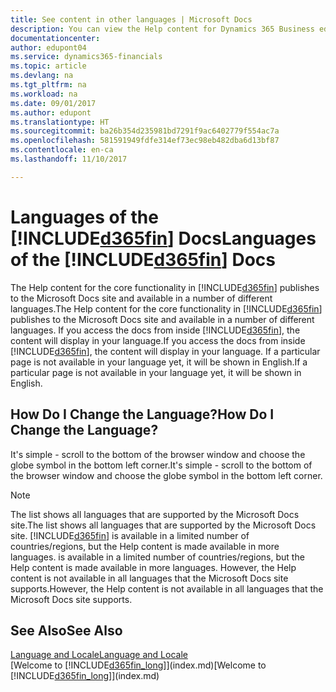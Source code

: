 ```yaml
---
title: See content in other languages | Microsoft Docs
description: You can view the Help content for Dynamics 365 Business edition  in other languages.
documentationcenter: 
author: edupont04
ms.service: dynamics365-financials
ms.topic: article
ms.devlang: na
ms.tgt_pltfrm: na
ms.workload: na
ms.date: 09/01/2017
ms.author: edupont
ms.translationtype: HT
ms.sourcegitcommit: ba26b354d235981bd7291f9ac6402779f554ac7a
ms.openlocfilehash: 581591949fdfe314ef73ec98eb482dba6d13bf87
ms.contentlocale: en-ca
ms.lasthandoff: 11/10/2017

---
```

# <a name="languages-of-the-included365finincludesd365finmdmd-docs"></a><span data-ttu-id="5ff89-103">Languages of the [!INCLUDE[d365fin](includes/d365fin_md.md)] Docs</span><span class="sxs-lookup"><span data-stu-id="5ff89-103">Languages of the [!INCLUDE[d365fin](includes/d365fin_md.md)] Docs</span></span>
<span data-ttu-id="5ff89-104">The Help content for the core functionality in [!INCLUDE[d365fin](includes/d365fin_md.md)] publishes to the Microsoft Docs site and available in a number of different languages.</span><span class="sxs-lookup"><span data-stu-id="5ff89-104">The Help content for the core functionality in [!INCLUDE[d365fin](includes/d365fin_md.md)] publishes to the Microsoft Docs site and available in a number of different languages.</span></span> <span data-ttu-id="5ff89-105">If you access the docs from inside [!INCLUDE[d365fin](includes/d365fin_md.md)], the content will display in your language.</span><span class="sxs-lookup"><span data-stu-id="5ff89-105">If you access the docs from inside [!INCLUDE[d365fin](includes/d365fin_md.md)], the content will display in your language.</span></span> <span data-ttu-id="5ff89-106">If a particular page is not available in your language yet, it will be shown in English.</span><span class="sxs-lookup"><span data-stu-id="5ff89-106">If a particular page is not available in your language yet, it will be shown in English.</span></span>

## <a name="how-do-i-change-the-language"></a><span data-ttu-id="5ff89-107">How Do I Change the Language?</span><span class="sxs-lookup"><span data-stu-id="5ff89-107">How Do I Change the Language?</span></span>
<span data-ttu-id="5ff89-108">It's simple - scroll to the bottom of the browser window and choose the globe symbol in the bottom left corner.</span><span class="sxs-lookup"><span data-stu-id="5ff89-108">It's simple - scroll to the bottom of the browser window and choose the globe symbol in the bottom left corner.</span></span>

> [!NOTE]  
> <span data-ttu-id="5ff89-109">The list shows all languages that are supported by the Microsoft Docs site.</span><span class="sxs-lookup"><span data-stu-id="5ff89-109">The list shows all languages that are supported by the Microsoft Docs site.</span></span> [!INCLUDE[d365fin](includes/d365fin_md.md)]<span data-ttu-id="5ff89-110"> is available in a limited number of countries/regions, but the Help content is made available in more languages.</span><span class="sxs-lookup"><span data-stu-id="5ff89-110"> is available in a limited number of countries/regions, but the Help content is made available in more languages.</span></span> <span data-ttu-id="5ff89-111">However, the Help content is not available in all languages that the Microsoft Docs site supports.</span><span class="sxs-lookup"><span data-stu-id="5ff89-111">However, the Help content is not available in all languages that the Microsoft Docs site supports.</span></span>

## <a name="see-also"></a><span data-ttu-id="5ff89-112">See Also</span><span class="sxs-lookup"><span data-stu-id="5ff89-112">See Also</span></span>
[<span data-ttu-id="5ff89-113">Language and Locale</span><span class="sxs-lookup"><span data-stu-id="5ff89-113">Language and Locale</span></span>](about-locale-language.md)  
<span data-ttu-id="5ff89-114">[Welcome to [!INCLUDE[d365fin_long](includes/d365fin_long_md.md)]](index.md)</span><span class="sxs-lookup"><span data-stu-id="5ff89-114">[Welcome to [!INCLUDE[d365fin_long](includes/d365fin_long_md.md)]](index.md)</span></span>  

